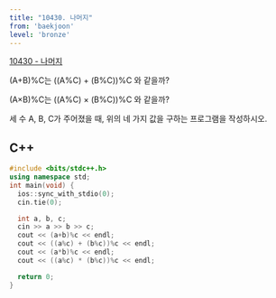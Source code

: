 ```yaml
---
title: "10430. 나머지"
from: 'baekjoon'
level: 'bronze'
---
```


[10430 - 나머지](https://www.acmicpc.net/problem/10430)

(A+B)%C는 ((A%C) + (B%C))%C 와 같을까?

(A×B)%C는 ((A%C) × (B%C))%C 와 같을까?

세 수 A, B, C가 주어졌을 때, 위의 네 가지 값을 구하는 프로그램을 작성하시오.

## C++

```cpp
#include <bits/stdc++.h> 
using namespace std;
int main(void) {
  ios::sync_with_stdio(0);
  cin.tie(0);

  int a, b, c;
  cin >> a >> b >> c;
  cout << (a+b)%c << endl;
  cout << ((a%c) + (b%c))%c << endl;
  cout << (a*b)%c << endl;
  cout << ((a%c) * (b%c))%c << endl;

  return 0;
}
```